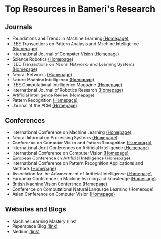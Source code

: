 # Top Resources in Bameri's Research
## Journals
* Foundations and Trends in Machine Learning [(Homepage)](https://www.nowpublishers.com/MAL)
* IEEE Transactions on Pattern Analysis and Machine Intelligence [(Homepage)](https://ieeexplore.ieee.org/xpl/RecentIssue.jsp?punumber=34)
* International Journal of Computer Vision [(Homepage)](https://www.springer.com/journal/11263)
* Science Robotics [(Homepage)](https://www.science.org/journal/scirobotics)
* IEEE Transactions on Neural Networks and Learning Systems [(Homepage)](https://ieeexplore.ieee.org/xpl/RecentIssue.jsp?punumber=5962385)
* Neural Networks [(Homepage)](https://www.sciencedirect.com/journal/neural-networks)
* Nature Machine Intelligence [(Homepage)](https://www.nature.com/natmachintell/)
* IEEE Computational Intelligence Magazine [(Homepage)](https://ieeexplore.ieee.org/xpl/aboutJournal.jsp?punumber=10207)
* International Journal of Robotics Research [(Homepage)](https://journals.sagepub.com/home/ijr)
* Artificial Intelligence Review [(Homepage)](https://www.springer.com/journal/10462)
* Pattern Recognition [(Homepage)](https://www.sciencedirect.com/journal/pattern-recognition)
* Journal of the ACM [(Homepage)](https://dl.acm.org/journal/jacm)

## Conferences
* International Conference on Machine Learning [(Homepage)](https://icml.cc/)
* Neural Information Processing Systems [(Homepage)](https://nips.cc/)
* Conference on Computer Vision and Pattern Recognition [(Homepage)](https://cvpr2019.thecvf.com/)
* International Joint Conferences on Artificial Intelligence [(Homepage)](https://www.ijcai.org/)
* International Conference on Computer Vision [(Homepage)](https://iccv2019.thecvf.com/)
* European Conference on Artificial Intelligence [(Homepage)](http://ecai2020.eu/)
* International Conference on Pattern Recognition Applications and Methods [(Homepage)](https://icpram.scitevents.org/)
* Association for the Advancement of Artificial Intelligence [(Homepage)](https://sigir.org/)
* European Conference on Machine learning and knowledge [(Homepage)](https://ecmlpkdd2020.net/)
* British Machine Vision Conference [(Homepage)](https://bmvc2019.org/)
* Conference on Computational Natural Language Learning [(Homepage)](https://www.conll.org/)
* Asian Conference on Computer Vision [(Homepage)](https://accv2020.github.io/)

## Websites and Blogs
* Machine Learning Mastery [(link)](https://machinelearningmastery.com/)
* Paperspace Blog [(link)](https://blog.paperspace.com/)
* Medium [(link)](https://medium.com/)
